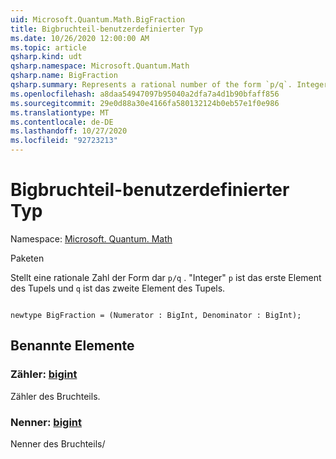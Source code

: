 ```yaml
---
uid: Microsoft.Quantum.Math.BigFraction
title: Bigbruchteil-benutzerdefinierter Typ
ms.date: 10/26/2020 12:00:00 AM
ms.topic: article
qsharp.kind: udt
qsharp.namespace: Microsoft.Quantum.Math
qsharp.name: BigFraction
qsharp.summary: Represents a rational number of the form `p/q`. Integer `p` is the first element of the tuple and `q` is the second element of the tuple.
ms.openlocfilehash: a8daa54947097b95040a2dfa7a4d1b90bfaff856
ms.sourcegitcommit: 29e0d88a30e4166fa580132124b0eb57e1f0e986
ms.translationtype: MT
ms.contentlocale: de-DE
ms.lasthandoff: 10/27/2020
ms.locfileid: "92723213"
---
```

# <a name="bigfraction-user-defined-type"></a>Bigbruchteil-benutzerdefinierter Typ

Namespace: [Microsoft. Quantum. Math](xref:Microsoft.Quantum.Math)

Paketen [](https://nuget.org/packages/)


Stellt eine rationale Zahl der Form dar `p/q` . "Integer" `p` ist das erste Element des Tupels und `q` ist das zweite Element des Tupels.

```qsharp

newtype BigFraction = (Numerator : BigInt, Denominator : BigInt);
```



## <a name="named-items"></a>Benannte Elemente

### <a name="numerator--bigint"></a>Zähler: [bigint](xref:microsoft.quantum.lang-ref.bigint)

Zähler des Bruchteils.
### <a name="denominator--bigint"></a>Nenner: [bigint](xref:microsoft.quantum.lang-ref.bigint)

Nenner des Bruchteils/